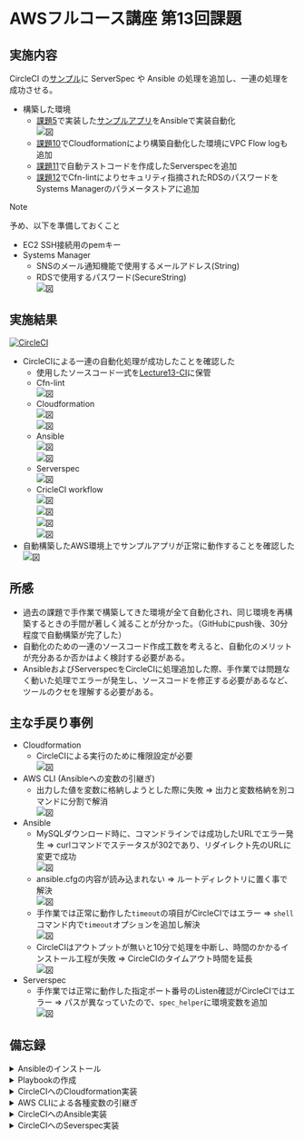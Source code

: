 # AWSフルコース講座 第13回課題

## 実施内容

CircleCI の[サンプル](https://github.com/MasatoshiMizumoto/raisetech_documents/tree/main/aws/samples/circleci)に ServerSpec や Ansible の処理を追加し、一連の処理を成功させる。  
- 構築した環境
  - [課題5](lecture05.md)で実装した[サンプルアプリ](https://github.com/yuta-ushijima/raisetech-live8-sample-app.git)をAnsibleで実装自動化  
    ![図](images_lec13/13-1-1_overview_lect13.jpg)  
  - [課題10](lecture10.md)でCloudformationにより構築自動化した環境にVPC Flow logも追加  
  - [課題11](lecture11.md)で自動テストコードを作成したServerspecを追加  
  - [課題12](lecture12.md)でCfn-lintによりセキュリティ指摘されたRDSのパスワードをSystems Managerのパラメータストアに追加  

> [!NOTE]  
> 予め、以下を準備しておくこと
> - EC2 SSH接続用のpemキー  
> - Systems Manager
>   - SNSのメール通知機能で使用するメールアドレス\(String\)  
>   - RDSで使用するパスワード\(SecureString\)  
      ![図](images_lec13/11-3-20_cfn_ssm_created.PNG)  

## 実施結果

[![CircleCI](https://dl.circleci.com/status-badge/img/gh/SUZUKI-Takayuki-0404/Lecture13-CI/tree/main.svg?style=svg)](https://dl.circleci.com/status-badge/redirect/gh/SUZUKI-Takayuki-0404/Lecture13-CI/tree/main)  

- CircleCIによる一連の自動化処理が成功したことを確認した  
  - 使用したソースコード一式を[Lecture13-CI](https://github.com/SUZUKI-Takayuki-0404/Lecture13-CI)に保管  
  - Cfn-lint  
    ![図](images_lec13/11-3-21_cfn_lint_success.PNG)  
  - Cloudformation  
    ![図](images_lec13/11-3-23_integration-test_cfn.PNG)  
    ![図](images_lec13/11-3-24_integration-test_cfn-ok.PNG)  
  - Ansible  
    ![図](images_lec13/11-5-33_integration-test_ans-start.PNG)  
    ![図](images_lec13/11-5-28_ans_execution_ok.PNG)  
  - Serverspec  
    ![図](images_lec13/11-6-26_spec_ok.PNG)  
  - CricleCI workflow  
    ![図](images_lec13/12-1-1_integration-test_start.PNG)  
    ![図](images_lec13/12-1-2_integration-test_cfn-start.PNG)  
    ![図](images_lec13/12-1-3_integration-test_vars.PNG)  
    ![図](images_lec13/12-1-4_all_complete.PNG)  
- 自動構築したAWS環境上でサンプルアプリが正常に動作することを確認した  
    ![図](images_lec13/11-5-32_app_ok.PNG)  

## 所感

- 過去の課題で手作業で構築してきた環境が全て自動化され、同じ環境を再構築するときの手間が著しく減ることが分かった。（GitHubにpush後、30分程度で自動構築が完了した）  
- 自動化のための一連のソースコード作成工数を考えると、自動化のメリットが充分あるか否かはよく検討する必要がある。
- AnsibleおよびServerspecをCircleCIに処理追加した際、手作業では問題なく動いた処理でエラーが発生し、ソースコードを修正する必要があるなど、ツールのクセを理解する必要がある。

## 主な手戻り事例
 
- Cloudformation
  - CircleCIによる実行のために権限設定が必要  
    ![図](images_lec13/11-3-22_IAM_permission_list.PNG)  
- AWS CLI \(Ansibleへの変数の引継ぎ\)  
  - 出力した値を変数に格納しようとした際に失敗 ⇒ 出力と変数格納を別コマンドに分割で解消  
    ![図](images_lec13/11-4-9_aws_rds_id_ok.PNG)  
- Ansible  
  - MySQLダウンロード時に、コマンドラインでは成功したURLでエラー発生 ⇒ curlコマンドでステータスが302であり、リダイレクト先のURLに変更で成功  
    ![図](images_lec13/2-1-1_mysql_download-url-err1.PNG)  
  - ansible.cfgの内容が読み込まれない ⇒ ルートディレクトリに置く事で解決  
    ![図](images_lec13/11-5-17_ansible_timeout_cfg-out-of_ansible-folder.PNG)  
  - 手作業では正常に動作した`timeout`の項目がCircleCIではエラー ⇒ `shell`コマンド内で`timeout`オプションを追加し解決  
    ![図](images_lec13/11-5-23_ans_install_timeout-update.PNG)  
  - CircleCIはアウトプットが無いと10分で処理を中断し、時間のかかるインストール工程が失敗 ⇒ CircleCIのタイムアウト時間を延長  
    ![図](images_lec13/11-5-33_integration-test_ans_fail_timeout.PNG)  
- Serverspec  
  - 手作業では正常に動作した指定ポート番号のListen確認がCircleCIではエラー ⇒ パスが異なっていたので、`spec_helper`に環境変数を追加  
    ![図](images_lec13/11-6-25_spec_set_path_ok.PNG)  

## 備忘録

<details>
<summary>Ansibleのインストール</summary>

- Ansibleのインストール (`Ubuntu 22.04 LTS`向け)
  - インストール準備とインストール
    ```
    sudo apt-get update
    ```
    ![図](images_lec13/0-1_sudo_apt-get_update.PNG)  
    ```
    sudo apt-get install software-properties-common
    ```
    ![図](images_lec13/0-2_sudo_apt-get_install_software-properties-common.PNG)  
    ```
    sudo apt-add-repository --yes --update ppa:ansible/ansible
    ```
    ![図](images_lec13/0-3_sudo_apt-add-repository_--yes_--update_ppa_ansible_ansible.PNG)  
    ```
    sudo apt-get install ansible
    ```
    ![図](images_lec13/0-4_sudo_apt-get_install_ansible.PNG)  
    ```
    ansible --version
    ```
    ![図](images_lec13/0-5_ansible_--version.PNG)  

- Ansibleによる環境構築準備  
  - 階層構造  
    ![図](images_lec13/2-0-2_ansible_folder_tree.PNG)  
  
  - Playbookの作成 `site.yml`  
    ![図](images_lec13/1-1_ansible_site_yml.PNG)  
  
  - Role
    - yum update (`sudo yum update`に相当)  
      ![図](images_lec13/1-2_ansible_roles_yum-update_tasks_main_yml.PNG)  
    - Rolesの階層は以下コマンドで作成可(ansible ディレクトリで実行)
      ```
      ansible-galaxy init roles/<Rile名>
      ```
      ![図](images_lec13/2-0-1_ansible-galaxy_init_roles_mysqlPNG.PNG)  
  
  - Inventoryの作成
    - ターゲットノード(EC2)のIPアドレスとユーザー名を定義⇒ドライランでエラー発生  
      ![図](images_lec13/1-3_ansible_inventories_host-err1.PNG)  
    - ポート番号を追加で定義⇒ドライランでエラー発生  
      ![図](images_lec13/1-3_ansible_inventories_host-err2.PNG)  
    - SSH接続用のpemキーのパスを追加⇒OK  
      ![図](images_lec13/1-3_ansible_inventories_host-ok.PNG)  
  
  - Ansible.cfgの作成
    - Inventoryファイルのパスを追加し、`ansible-playbook`コマンド時のオプション追記を省略  
      ![図](images_lec13/1-4_ansible_cfg_inventory_path.PNG)  
    - EC2初回SSH接続時のfingerprintダイアログを発生させないため、`host_key_checking=False`の設定を追加  
      ![図](images_lec13/1-3-1_ansible_inventories_host_key_check_false.PNG)  

</details>
<details>
<summary>Playbookの作成</summary>

- Playbookの作成(Role別)
  - MySQL
    - MySQLのRepositoryをEC2に追加する際、コマンドラインで使ったダウンロード元URLでエラー（コマンドライン入力時は成功）
    - EC2に直接追加せず、EC2の一時ファイル保管ディレクトリに一度ダウンロードを試行しても、403エラー出力（ブラウザにURL直接入力時は成功）
    - curlコマンドでURLを確認するとリダイレクトされている事が判明（ステータスコード302）  
      ![図](images_lec13/2-1-1_mysql_download-url-err1.PNG)
      ![図](images_lec13/2-1-1_mysql_download-url-err2.PNG)  
    - リダイレクト先のURLに変更で成功  
      ![図](images_lec13/2-1-1_mysql_download-url-ok.PNG)  
    - Mysql-community-serverパッケージは、実際にMySQLのRepositoryをダウンロードしないと実行できず、ドライランではエラーとなるため、`ignore_errors`設定を追加(動作確認後に削除)  
      ![図](images_lec13/2-2_mysql-community-server_ignore_errors.PNG)  
  
  - git  
    ![図](images_lec13/3-3_yum_git.PNG)  
  
  - anyenv  
    - 個別のroleフォルダの内容を一括作成  
      ![図](images_lec13/3-3-0_anyenv_ansible-galaxy_init_roles_anyenv.PNG)  
    - `shell`モジュールや`command`モジュールは以下設定を追加
      - 実行するとchangedが返されるので、`changed_when: no`を設定
      - 冪等性の理由から再実行されないよう条件を追加  
        ![図](images_lec13/3-3-1_anyenv_when_changed_no.PNG)  
      - ansibleの初回実行時は`anyenv -v`コマンドは失敗するが、以降は成功するので、失敗時のみ各処理を実行させる  
        ![図](images_lec13/3-3-1_anyenv_ansible-playbook_failed1.PNG)  
    - `anyenv install -init`コマンド実行時に`y/N`回答ダイアログが出るので、`yes`コマンドで対応  
      ![図](images_lec13/3-3-2_anyenv_install_init_yes_answer.PNG)  
      ![図](images_lec13/3-3-2_anyenv_install_init_yes.PNG)  
    - `anyenv install rbenv`コマンドはフルパス指定にしないとコマンドが認識されない  
      ![図](images_lec13/3-3-1_anyenv_fullpath.PNG)  
    - `rbenv install 3.2.3`コマンドは`install`コマンドが認識されない(PATH変数追加でもNG)ため、環境設定をロードするコマンドと合わせて実行
      - フルパス記述していない場合は`command not found`のメッセージ  
        ![図](images_lec13/3-3-2_anyenv_rb_nod_install_failled1.PNG)  
      - フルパス記述しても、`no such command 'install'`のメッセージ  
        ![図](images_lec13/3-3-2_anyenv_rb_nod_install_fullpath.PNG)  
        ![図](images_lec13/3-3-2_anyenv_rb_nod_install_failled2.PNG)  
      - `rbenv install`コマンドの前に環境設定を読み込ませるコマンドを追加することで成功  
        ![図](images_lec13/3-3-3_anyenv_rb_nod_install_ok.PNG)  

  - rails & bundler & yarn
    - Bundlerはデフォルト状態のバージョンが異なるので`gem update --system`コマンドで指定バージョンに変更  
      ![図](images_lec13/4-1-1_bundler_-v_default-version.PNG)  
    - Railsはインストール時にdocumentが無い旨のエラーが出るので、`--no-document`オプションを追加  
      ![図](images_lec13/4-2-1_rails_install_fail1.PNG)  
      ![図](images_lec13/4-2-1_rails_install_ok_with_--no-document.PNG)  
    - Yarnはインストール後、`nodenv rehash`コマンド実行により`yarn`コマンドが使えるようになるので、これをPATH変数に追加  
      ![図](images_lec13/4-3-1_yarn_command_fail.PNG)  
      ![図](images_lec13/4-3-1_yarn_ls_yarn_exists.PNG)  
      ![図](images_lec13/4-3-1_yarn_add_PATH.PNG)  

  - ImageMagick
    - epelのインストール時に'y/N'ダイアログが出るので、'yes'コマンドで対応  
      ![図](images_lec13/5-1-1_ImageMagick_install-epel_yn-diarog.PNG)  
    - 'epel-release'等のパッケージインストールはrootユーザー必須  
      ![図](images_lec13/5-1-1_ImageMagick_install-epel-release-and-others_failed_not-root.PNG)  
    - 'remi-release-7'および'ImageMagick7'のインストール時は`sudo`コマンド必須  
      ![図](images_lec13/5-1-1_ImageMagick_install-remi_failed_sudo-not-found.PNG)  

  - raisetech-live8-sample-app
    - 課題5で作成したサンプルアプリを作動させたEC2インスタンスのファイルをテンプレート（拡張子j2）に使用  
      - EC2インスタンスからローカルにコピー
        ```
        scp -i (使用するpemキー、パス含む) ec2-user@XXX.XXX.XXX.XXX:/home/ec2-user/(コピー元ファイル)  /home/AAAA/(転送先ディレクトリ)
        ```
        ![図](images_lec13/6-1-1_scp_template.PNG)  
        ![図](images_lec13/6-1-2_scp_config_template2.PNG)
        ![図](images_lec13/6-1-3_extension_j2.PNG)
          
    - `/config/database.yml`は変更箇所/内容が多いのでテンプレートとして使用  
      - templateモジュール使用時に`remote_src`オプションを追加するよう書かれたエラーが表示されたので追加  
      ![図](images_lec13/6-2-1_template_failed-remote_src.PNG)  
      ![図](images_lec13/6-2-2_template_ok.PNG)  
    - `bin/setup`コマンドの実行が途中で止まってしまう
      - `timeout`設定をしておかないとansibleの実行が自動で止まらない  
        ![図](images_lec13/6-3-1_sampleapp_binsetup_failed-timeout.PNG)  
      - 途中で進まなくなったインスタンスを手動でコマンド実行すると、特定のgemパッケージのインストールが終わっていない
        ![図](images_lec13/6-3-2_sampleapp_binsetup_error-unfinished_gems1.PNG)  
        ![図](images_lec13/6-3-3_sampleapp_binsetup_error-unfinished_gems2.PNG)  
        ![図](images_lec13/6-3-4_sampleapp_binsetup_error-unfinished_gems3.PNG)  
      - コマンド実行時に追加インストールされているgemパッケージ  
        ![図](images_lec13/6-3-5_sampleapp_unfinished_gems.PNG)  
      - 途中でインストールが止まってしまうgemパッケージを個別インストールしたうえで`bin/setup`コマンドを実行することで解決  
        ![図](images_lec13/6-3-6_sampleapp_binsetup_ok.PNG)  
    - `yarn`のインストールコマンドも実行したが、試しに手作業で`bin/dev`実行するとエラー  
      ![図](images_lec13/6-4-1_sampleapp_bindev_failed-yarn.PNG)
      - `raisetech-live8-sample-app`ディレクトリ上で`yarn`のインストールコマンド実行  
        ![図](images_lec13/6-4-2_sampleapp_bindev_yarn_ok.PNG)
    - 以上までのインストールが完了したアプリで`bin/dev`コマンドを実行すると、正常に作動
      ![図](images_lec13/6-5-1_bindev_ok.PNG)

  - systemd
    - `puma.service.sample`を`/etc/systemd/system/puma.service`としてコピー  
    - systemdがインスタンス起動時に自動起動されるよう設定(今時点では起動不要なのでstoppedに設定)  
      ![図](images_lec13/7-1-1_systemd_setup.PNG)  
    - 起動エラー処置  
      - 上記だけだとSystemd起動エラー発生  
        ![図](images_lec13/7-2-1_systemd_start-failed1.PNG)  
        ![図](images_lec13/7-2-2_systemd_start-failed2.PNG)  
        ![図](images_lec13/7-2-3_systemd-start-failed_journalctrl_-xe.PNG)  
      - ChatGPTによる検討もしたが結局手詰まり  
        ![図](images_lec13/7-3-1_systemd_start_chatGPT1.PNG)  
        ![図](images_lec13/7-3-2_systemd_start_chatGPT2.PNG)  
        ![図](images_lec13/7-3-3_systemd-start-failed_journalctrl_-xe_puma.PNG)  
      - `bin/dev`コマンドを一度実行するとエラー発生しなくなることが判明  
        ![図](images_lec13/7-4-1_systemd-start_after-bindev.PNG)  
        ![図](images_lec13/7-4-2_systemd_start_after-bindev2.PNG)  
      - `bin/dev`コマンド内で呼び出しているgemパッケージをインストールしても変化なし  
        ![図](images_lec13/7-4-3_systemd_inside-bindev.PNG)  
      - 試行錯誤の結果、`bin/dev`コマンドを一度実行するとエラーは解消するが、正常処理の範囲内では実行を止められないので、タイムアウトさせて終了させるが、サンプルアプリケーションが起動したままになってしまうので、インスタンスを再起動  
        ![図](images_lec13/7-4-4_systemd_bindev-with-timeout.PNG)  
        ![図](images_lec13/7-4-5_systemd_reboot-instance.PNG)  

  - Nginx
    - `/etc/nginx/conf.d/app.conf`はファイル自体無いので課題5で作成したものをテンプレートして使用  
      ![図](images_lec13/8-1-1_scp_nginx_app-conf_template.PNG)  
    - テンプレートファイルから`app.conf`作成にはroot権限を要求されるので追加  
      ![図](images_lec13/8-2-1_nginx_appconf_failed-not-writable.PNG)  
      ![図](images_lec13/8-2-2_nginx_appconf_ok.PNG)  
    - `nginx.conf`の実行ユーザーを`replace`モジュールで変更  
    - Nginxがインスタンス起動時に自動起動されるよう設定(今時点では起動不要なのでstoppedに設定)  
      ![図](images_lec13/8-3-1_nginx_setup.PNG)  

  - S3 storage  
    - `/config/environments/development.rb`の一部内容を書き換え  
      ![図](images_lec13/9-1-1_scp_development-rb_template.PNG)  
      - 以下はロードバランサ経由でアクセスした際のエラー防止策であり画像保存先をS3に変更する目的ではないが、併せて設定しておく  
        ![図](images_lec13/9-1-2_storage-replace-devlopment.PNG)  
    - `config/storage/yml`の一部内容を書き換え  
      ![図](images_lec13/9-2-1_scp_config_strage_template.PNG)  
      - ansible.builtin.replaceモジュールで文字列置換に予期せぬエラー発生  
        ![図](images_lec13/9-2-2_storage_replace_failed.PNG)  
      - 変換対象の文字列から`['を除外すると成功  
        ![図](images_lec13/9-2-3_storage_replace_failed2.PNG)  
        ![図](images_lec13/9-2-4_storage_replace_ok.PNG)  

  - 全体テスト  
    - `yum`の最新化で当初は出なかったエラーが発生  
      ![図](images_lec13/10-1-1_overall_test_yum_error.PNG)  
      - chatGPTにソースコードとエラーコードを分析させて対策追加  
        ![図](images_lec13/10-1-2_overall_test_yum_error_countermeasure.PNG)  
        ![図](images_lec13/10-1-3_overall_test_yum_error_countermeasure2.PNG)  

</details>
<details>
<summary>CircleCIへのCloudformation実装</summary>

- CircleCIへのCloudformation実装
  - CircleCI
    - CircleCIの適用先となるGitHubリポジトリを新規作成  
      ![図](images_lec13/11-1-1_create_new_repo.PNG)  
    - ローカルにクローンし、`.gitignore`作成およびテンプレートファイル保管してmainブランチにpush  
      ![図](images_lec13/11-1-2_create_new_repo.PNG)  
      ![図](images_lec13/11-1-3_create_files.PNG)  
      ![図](images_lec13/11-1-4_merge_1st_branch.PNG)  
      ![図](images_lec13/11-1-5_create_files2.PNG)  
    - CircleCI上で新規ブランチに`say-hello-workflow`を作成し、リネーム後にローカルへ`git fetch`  
      ![図](images_lec13/11-2-1_select_new_project.PNG)  
      ![図](images_lec13/11-2-2_starter_pipeline_new_branch.PNG)  
      ![図](images_lec13/11-2-3_starter_pipeline_new_branch2.PNG)  
      ![図](images_lec13/11-2-4_rename_branch.PNG)  
      ![図](images_lec13/11-2-5_rename_branch2.PNG)  
  - Cloudformation  
    - CloudformationおよびAWS CLIのorbsを`config.yml`に追加  
      ![図](images_lec13/11-3-1_orbs_add_aws-cloudformation_aws-cli.PNG)  
    - 権限不足でエラーが出るので専用のIAMユーザーを作成し権限を追加＆CircleCIの環境変数にアクセスキーとリージョン情報を登録  
      ![図](images_lec13/11-3-2_cfn_vpc_failed.PNG)  
      ![図](images_lec13/11-3-3_cfn_IAM_CircleCI2.PNG)  
      ![図](images_lec13/11-3-4_cfn_IAM_CircleCI4.PNG)  
      ![図](images_lec13/11-3-5_cfn_vpc_failed3_cfn_access-denied-IAM.PNG)  
      ![図](images_lec13/11-3-6_cfn_IAM_REGION.PNG)  
      ![図](images_lec13/11-3-7_cfn_IAM_key.PNG)  
      ![図](images_lec13/11-3-8_cfn_IAM_key_PASS.PNG)  
      ![図](images_lec13/11-3-9_cfn_IAM_key_ID.PNG)  
      ![図](images_lec13/11-3-10_cfn_ENV-VALs.PNG)  
    - CircleCI未承認のorbsを使うには設定変更が必要  
      ![図](images_lec13/11-3-11_cfn_vpc_failed2_uncertified_orbs.PNG)  
      ![図](images_lec13/11-3-12_cfn_vpc_failed2_uncertified_orbs2.PNG)  
      ![図](images_lec13/11-3-13_cfn_vpc_failed2_uncertified_orbs3.PNG)  
    - CloudFormationのへのアクセス権限も必要  
      ![図](images_lec13/11-3-14_cfn_vpc_failed3_cfn_access-denied.PNG)  
      ![図](images_lec13/11-3-15_cfn_vpc_failed3_cfn_access-added.PNG)  
      ![図](images_lec13/11-3-16_cfn_vpc_ok_cfn_access-added.PNG)  
    - IAMの権限設定\(最終的な状態\)  
      ![図](images_lec13/11-3-22_IAM_permission_list.PNG)  
    - IAMの設定変更\(今回はロールの作成\)を行っているテンプレートファイルには追加の設定項目`CAPABILITY_NAMED_IAM`が必要  
      ![図](images_lec13/11-3-17_cfn_error_CAPABILITY_NAMED_IAM.PNG)  
      ![図](images_lec13/11-3-18_cfn_error_CAPABILITY_NAMED_IAM2.PNG)  
    - 参考：CircleCIのエラーメッセージの詳細説明機能もエラー確認に有益  
      ![図](images_lec13/11-3-19_cfn_error_intelligent_summarize_failure_on.PNG)  
    - Systems Managerにテンプレートファイルへのハードコーディングを避けたい情報を登録  
      - Amazon SNS向けメールアドレス
      - RDS向けパスワード(SecureString対応)
        - 補足：今回はパスワードローテーションを使用しない、使用料無料の理由から、Secrets ManagerではなくSystems Managerを使用  
          ![図](images_lec13/11-3-20_cfn_ssm_created.PNG)  
    - AWS SNSのサブスクリプションの登録確認メール受信 ⇒ Confirmすれば設定完了  
      ![図](images_lec13/11-3-23_integration-test_cfn_sns.PNG)  
    - [第12回課題](lecture12.md)で使用したcfn-lintによるセキュリティチェックもパスしていることを確認  
      ![図](images_lec13/11-3-21_cfn_lint_success.PNG)  
    - 一連のスタック作成が完了  
      ![図](images_lec13/11-3-24_integration-test_cfn_complete.PNG)  

</details>
<details>
<summary>AWS CLIによる各種変数の引継ぎ</summary>

- AWS CLIによるCloudFormationで構築したリソースからAnsibleへの各種変数の引継ぎ  
  - AWS CLI
    - ローカルからAWS各リソースにアクセスできるようアクセス権を設定  
      ```
      aws configure
      ```
      ![図](images_lec13/11-4-1_CLI_setup.PNG)
  - 変数取得
    - ローカルからCLIを使い、Cloudformationで構築したリソースから以下情報を取得するため、必要なコマンドを検討
      - EC2 Public IP Address
      - RDS Master User Name
      - RDS Master Usr Password
      - RDS Endpoint
      - ALB DNS Name
      - S3 Bucket Name
  - EC2
    - Public IPはスタック名から直接取得できないので、インスタンスIDを取得し、これを引数にして取得  
      ![図](images_lec13/11-4-2_aws_instanceid_publicip.PNG)  
      ![図](images_lec13/11-4-3_cli_ec2_describe-instances_filter_name_query_PublicIP.PNG)  
  - RDS
    - Endpoint・Userはスタック名から直接取得できないので、DBインスタンスIDを取得し、これを引数にして取得  
      ![図](images_lec13/11-4-4_cli_rds_describe-instance_query_user.PNG)  
      ![図](images_lec13/11-4-5_cli_rds_describe-instance_query_address.PNG)  
      ![図](images_lec13/11-4-6_aws_rds_resourceid_endpoint.PNG)  
    - CircleCI実行時はインスタンスIDが変数に格納されないエラーが発生。AWS CLIを手動実行時は発生しない  
      ![図](images_lec13/11-4-7_aws_rds_id_error2.PNG)  
    - 変数代入時にエラーが発生しており、出力と代入とで行を分けることで回避  
      ![図](images_lec13/11-4-8_aws_rds_id_error2-output-check1.PNG)  
      ![図](images_lec13/11-4-9_aws_rds_id_ok.PNG)  
  - ALB
    - DNS Nameはスタック名から直接取得できないので、DNS ARNを取得し、これを引数にして取得を取得  
      ![図](images_lec13/11-4-10_cli_enbv2_describe-lbs_query_LBName.PNG)  
      ![図](images_lec13/11-4-11_aws_alb_arn_dns.PNG)  
  - Systems Manager
    - RDSのPassを取得  
      ![図](images_lec13/11-4-12_cli_ssm_get-parameter_pass.PNG)  
  - S3
    - BucketNameを取得  
      ![図](images_lec13/11-4-13_cli_cloudforomation_describe-stacks-resource_s3_query.PNG)  
  - 各変数をシェルスクリプトへ出力  
    ```
    echo expourt 変数名=$(変数取得コマンド) >> シェルスクリプトファイル名
    ```

</details>
<details>
<summary>CircleCIへのAnsible実装</summary>

- CircleCIへのAnsible実装
  - Ansible
    - orbs追加  
      ![図](images_lec13/11-5-1_ans_orbs.PNG)  
    - ローカルで作成し動作確認済みのansible各種ファイルをコピー  
      ![図](images_lec13/11-5-2_ans_cp_ansible_directory.PNG)  
  - 変数引継ぎ
    - ジョブ内の別ステップ間で、`persist_to_workspace`で保存した変数を`attach_workspace`で引継ぎ  
      ![図](images_lec13/11-5-3_ans_perrsist-to_attach_on_ci.PNG)  
    - `env_vars.sh`に保管した変数を`ansible/inventories/host.yml`および`ansible/site.yml`に置換コマンドで反映  
      ![図](images_lec13/11-5-4_sns_env-vars_input-ok.PNG)  
  - Fingerprintの登録  
    ![図](images_lec13/11-5-6_ans_ssh_key_created.PNG)  
    ![図](images_lec13/11-5-7_ans_ssh_key_fingerprin_created.PNG)  
    - フィンガープリントを直接貼らずに環境変数にしてみたが、CircleCIのansibleフィンガープリントを読み取らないため直接入力に変更  
      ![図](images_lec13/11-5-8_ans_fingerprint_env_failed.PNG)  
      ![図](images_lec13/11-5-9_ans_fingerprint_env_failed2.PNG)  
  - インベントリーファイルの読み込みエラー
    - インベントリーファイルの指示なし  
      ![図](images_lec13/11-5-10_ans_inventory_failed_without_playbook-options.PNG)  
    - オプション設定を`inventory-parameters`で指定したがインベントリーファイルを読み取れないエラー  
      ![図](images_lec13/11-5-11_ans_inventory_failed_with_inventory-parameters.PNG)  
    - `playbook-options`でIPアドレスを引数にしたところ、結果PASSだがインベントリーファイル読み取れず  
      ![図](images_lec13/11-5-11_ans_inventory_failed_with_playbook-options.PNG)  
  - インスタンス接続エラー  
    - `playbook-options`でインベントリーファイルを引数にしたところ接続エラー  
      ![図](images_lec13/11-5-12_failed5_connection-sg.PNG)  
    - SSH接続についてセキュリティグループのインバウンドグループ設定を見直し  
      ![図](images_lec13/11-5-13_inventory_input-failed6_MyIP-delete.PNG)  
  - インスタンス接続のタイムアウトエラー
    - 確認メッセージが出てしまいタイムアウト  
      ![図](images_lec13/11-5-14_inventory_input-failed7_timeout.PNG)  
    - `ansible.cfg`が読み込まれていない  
      ![図](images_lec13/11-5-15_inventory_input-failed7_timeout_add_cfg2.PNG)  
    - `ansible.cfg`をルートディレクトリに動かしたところ読み取られるようになった  
      ![図](images_lec13/11-5-16_ansible_timeout_cfg-in-ansible-folder.PNG)  
      ![図](images_lec13/11-5-17_ansible_timeout_cfg-out-of_ansible-folder.PNG)  
      ![図](images_lec13/11-5-18_inventory_ok.PNG)  
  - Ansible実行時エラー（ローカル実行時は発生しなかった）  
    - 意図しない整数値コマンドでエラー⇒`timeout`の設定が怪しい  
      ![図](images_lec13/11-5-19_ans_install_failed_anyenv_unexpected_int.PNG)  
      ![図](images_lec13/11-5-20_ans_install_failed_anyenv_unexpected_int.PNG)  
    - `timeout`設定をコロンで囲むと、'ansible.builtin.shell'モジュールとコンフリクトしていると指摘  
      ![図](images_lec13/11-5-21_ans_install_failed_anyenv_conflict.PNG)  
    - `timeout`設定をコマンド内に変更  
      ![図](images_lec13/11-5-23_ans_install_timeout-update.PNG)  
  - Ansible内の変数代入エラー
    - `ansible/site.yml`で定義した変数が代入できていない  
      ![図](images_lec13/11-5-22_ans_valiable_import_failed.PNG)  
      ![図](images_lec13/11-5-29_ans_valiables_import_failed2.PNG)  
    - `ansible/site.yml`にCloudformationから変数引継ぎ後を再確認⇒Ansible内の変数の一部を誤って置換していた  
      ![図](images_lec13/11-5-24_ans_valiable_import_failed_unexpected_replacement.PNG)  
    - Cloudformationからの引継ぐ変数の名称を変更  
      ![図](images_lec13/11-5-25_ans_valiable_replace_variables_update.PNG)  
      ![図](images_lec13/11-5-26_ans_valiable_import_update_vars.PNG)  
  - CircleCIのタイムアウトエラー
    - アウトプットが無いと10分で処理を中断し、時間のかかるRubyインストール失敗  
      ![図](images_lec13/11-5-33_integration-test_ans_fail_timeout.PNG)  
    - `Ansible-playbook`実行がコマンド記述になるが、タイムアウト時間を30分に延長  
      ![図](images_lec13/11-5-34_integration-test_ans_extend_timeout.PNG)  
  - Ansible実行完了  
    ![図](images_lec13/11-5-27_ansexecuting.PNG)  
    ![図](images_lec13/11-5-28_ans_execution_ok.PNG)  
  - サンプルアプリ動作確認エラー  
    - ALBのDNS名でアクセスしようとすると502エラー発生⇒サーバー確認するとNginxが作動していない  
      ![図](images_lec13/11-5-29_app_502_err.PNG)  
    - サーバー名の長さは64以下にするか、上限値を増やす必要あり  
      ![図](images_lec13/11-5-30_app_502_err2.PNG)  
    - `/etc/nginx/nginx.conf`に設定項目を追加  
      ![図](images_lec13/11-5-31_app_502_nginx_hash_size_128.PNG)  
    - サンプルアプリの正常動作を確認  
      ![図](images_lec13/11-5-32_app_ok.PNG)  

</details>
<details>
<summary>CircleCIへのSeverspec実装</summary>

- CircleCIへのSeverspec実装
  - Serverspecの準備
    - orbs追加  
      ![図](images_lec13/11-6-1_spec_ruby_install_circleci.PNG)  
    - ローカルで必要なファイルの作成のためRubyをインストール  
      ![図](images_lec13/11-6-2_spec_ruby_install_local.PNG)  
    - Serverspecのインストールと初期設定  
      ![図](images_lec13/11-6-3_spec_install_local.PNG)  
      ![図](images_lec13/11-6-5_spec_directories.PNG)  
      ![図](images_lec13/11-6-7_spec_bundler_install_local.PNG)  
    - [課題11](lecture11.md)で作成したテストコードをローカルにコピー  
      ![図](images_lec13/11-6-8_spec_scp_testcode_from_kadai11.PNG)  
  - Bundlerコマンド実行エラー  
    - 必要なGemを`Gemfile`に追加して`push`すると、`Bundle install`コマンドを要求される。CircleCI実行時のコマンド実行もエラーが出るので、ローカルで実行が必要  
      ![図](images_lec13/11-6-9_spec_add_gems.PNG)  
      ![図](images_lec13/11-6-10_spec_exec_failed_need-bundle-install.PNG)  
    - ローカルで実行しようとしてもエラー  
      ![図](images_lec13/11-6-11_spec_failed_sudo-bundle-install.PNG)  
    - Gemを個別にインストールしようとしてもエラーが出るが、`ruby-dev`または`rebu-devel`を要求される  
      ![図](images_lec13/11-6-12_spec_exec_failed_need-bundle-install_need_ruby-dev_or_ruby-devel.PNG)  
      ![図](images_lec13/11-6-13_spec_install_ruby-devl.PNG)  
    - 個別にGemをインストールすると今度は成功  
      ![図](images_lec13/11-6-14_spec_install_bcrypt_ed25519_pbkdf.PNG)  
    - `Bundle install`コマンドも成功  
      ![図](images_lec13/11-6-15_spec_sudo-bundle-install.PNG)  
    - `.gitignore`に`vendor`および``ディレクトリを追加  
      ![図](images_lec13/11-6-16_spec_add_ignore_vendor_bundle.PNG)  
    - 改めて`push`すると今度は`rake`を要求されるので追加  
      ![図](images_lec13/11-6-17_spec_failed_need-rake.PNG)  
      ![図](images_lec13/11-6-18_spec_bundler_add_rake.PNG)  
  - Hostへの接続エラー
    - `host`に接続できていない  
      ![図](images_lec13/11-6-19_spec_failed_socketerror.PNG)  
    - `spec_helper.rb`の`host`にhost情報が入力される  
      ![図](images_lec13/11-6-20_spec_TARGET_HOST_dir.PNG)  
    - `spec_helper.rb`の`host`にPublic IPを直接代入するもエラー  
      ![図](images_lec13/11-6-21_spec_replace_TARGET_HOST.PNG)  
      ![図](images_lec13/11-6-22_spec_failed_EADDRNOTAVAIL.PNG)  
    - `.ssh/config`ファイルを作成しhost情報を直接記入するとエラー内容が変化  
      ![図](images_lec13/11-6-23_spec_add_ssh_config.PNG)  
    - 80番及び22番ポートがListenしていないエラーが出ているが、実際は正常に動作している ⇒ `ss`コマンド実行時の環境変数が未設定  
      ![図](images_lec13/11-6-24_spec_check_path_in_serverspec.PNG)  
    - ssコマンドが機能していなかったので、spec_helper.rb`に環境変数の設定追加し解消  
      ![図](images_lec13/11-6-25_spec_set_path_ok.PNG)  
      ![図](images_lec13/11-6-26_spec_ok.PNG)  

</details>
